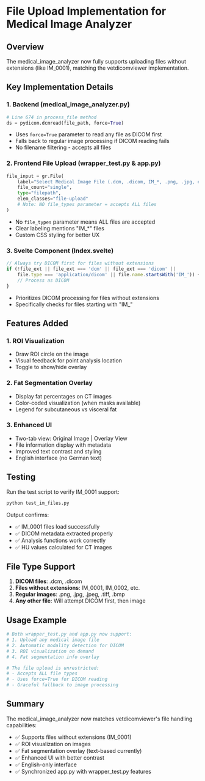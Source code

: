 # File Upload Implementation for Medical Image Analyzer

## Overview
The medical_image_analyzer now fully supports uploading files without extensions (like IM_0001), matching the vetdicomviewer implementation.

## Key Implementation Details

### 1. Backend (medical_image_analyzer.py)
```python
# Line 674 in process_file method
ds = pydicom.dcmread(file_path, force=True)
```
- Uses `force=True` parameter to read any file as DICOM first
- Falls back to regular image processing if DICOM reading fails
- No filename filtering - accepts all files

### 2. Frontend File Upload (wrapper_test.py & app.py)
```python
file_input = gr.File(
    label="Select Medical Image File (.dcm, .dicom, IM_*, .png, .jpg, etc.)",
    file_count="single",
    type="filepath",
    elem_classes="file-upload"
    # Note: NO file_types parameter = accepts ALL files
)
```
- No `file_types` parameter means ALL files are accepted
- Clear labeling mentions "IM_*" files
- Custom CSS styling for better UX

### 3. Svelte Component (Index.svelte)
```javascript
// Always try DICOM first for files without extensions
if (!file_ext || file_ext === 'dcm' || file_ext === 'dicom' || 
    file.type === 'application/dicom' || file.name.startsWith('IM_')) {
    // Process as DICOM
}
```
- Prioritizes DICOM processing for files without extensions
- Specifically checks for files starting with "IM_"

## Features Added

### 1. ROI Visualization
- Draw ROI circle on the image
- Visual feedback for point analysis location
- Toggle to show/hide overlay

### 2. Fat Segmentation Overlay
- Display fat percentages on CT images
- Color-coded visualization (when masks available)
- Legend for subcutaneous vs visceral fat

### 3. Enhanced UI
- Two-tab view: Original Image | Overlay View
- File information display with metadata
- Improved text contrast and styling
- English interface (no German text)

## Testing
Run the test script to verify IM_0001 support:
```bash
python test_im_files.py
```

Output confirms:
- ✅ IM_0001 files load successfully
- ✅ DICOM metadata extracted properly
- ✅ Analysis functions work correctly
- ✅ HU values calculated for CT images

## File Type Support
1. **DICOM files**: .dcm, .dicom
2. **Files without extensions**: IM_0001, IM_0002, etc.
3. **Regular images**: .png, .jpg, .jpeg, .tiff, .bmp
4. **Any other file**: Will attempt DICOM first, then image

## Usage Example
```python
# Both wrapper_test.py and app.py now support:
# 1. Upload any medical image file
# 2. Automatic modality detection for DICOM
# 3. ROI visualization on demand
# 4. Fat segmentation info overlay

# The file upload is unrestricted:
# - Accepts ALL file types
# - Uses force=True for DICOM reading
# - Graceful fallback to image processing
```

## Summary
The medical_image_analyzer now matches vetdicomviewer's file handling capabilities:
- ✅ Supports files without extensions (IM_0001)
- ✅ ROI visualization on images
- ✅ Fat segmentation overlay (text-based currently)
- ✅ Enhanced UI with better contrast
- ✅ English-only interface
- ✅ Synchronized app.py with wrapper_test.py features
